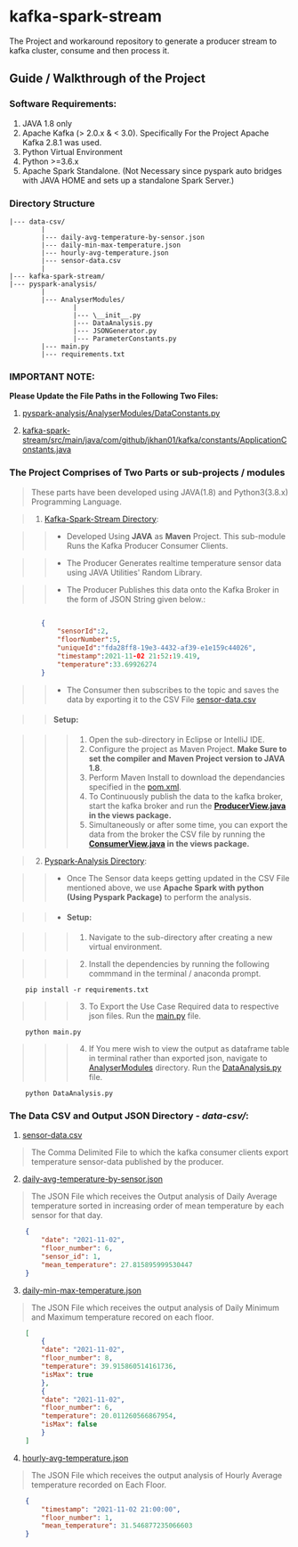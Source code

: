 # kafka-spark-stream

The Project and workaround repository to generate a producer stream to kafka cluster, consume and then process it.

## Guide / Walkthrough of the Project

### Software Requirements:

1. JAVA 1.8 only
2. Apache Kafka (> 2.0.x & < 3.0). Specifically For the Project Apache Kafka 2.8.1 was used.
3. Python Virtual Environment
4. Python >=3.6.x
5. Apache Spark Standalone. (Not Necessary since pyspark auto bridges with JAVA HOME and sets up a standalone Spark Server.)

### Directory Structure

```text
|--- data-csv/
        |
        |--- daily-avg-temperature-by-sensor.json
        |--- daily-min-max-temperature.json
        |--- hourly-avg-temperature.json
        |--- sensor-data.csv
        |
|--- kafka-spark-stream/
|--- pyspark-analysis/
        |
        |--- AnalyserModules/
                |
                |--- \__init__.py
                |--- DataAnalysis.py
                |--- JSONGenerator.py
                |--- ParameterConstants.py
        |--- main.py
        |--- requirements.txt
```

### IMPORTANT NOTE:

**Please Update the File Paths in the Following Two Files:**
1. [pyspark-analysis/AnalyserModules/DataConstants.py](https://github.com/JKhan01/kafka-spark-stream/blob/main/pyspark-analysis/AnalyserModules/ParameterConstants.py)

2. [kafka-spark-stream/src/main/java/com/github/jkhan01/kafka/constants/ApplicationConstants.java](https://github.com/JKhan01/kafka-spark-stream/blob/main/kafka-spark-stream/src/main/java/com/github/jkhan01/kafka/constants/ApplicationConstants.java) 

### The Project Comprises of Two Parts or sub-projects / modules

> These parts have been developed using JAVA(1.8) and Python3(3.8.x) Programming Language.

> 1. [Kafka-Spark-Stream Directory](https://github.com/JKhan01/kafka-spark-stream/tree/main/kafka-spark-stream):

>> - Developed Using **JAVA** as **Maven** Project. This sub-module Runs the Kafka Producer Consumer Clients.

>> - The Producer Generates realtime temperature sensor data using JAVA Utilities' Random Library.

>> - The Producer Publishes this data onto the Kafka Broker in the form of JSON String given below.:

```json

        {
            "sensorId":2,
            "floorNumber":5,
            "uniqueId":"fda28ff8-19e3-4432-af39-e1e159c44026",
            "timestamp":2021-11-02 21:52:19.419,
            "temperature":33.69926274
        }

```

>> - The Consumer then subscribes to the topic and saves the data by exporting it to the CSV File [sensor-data.csv](https://github.com/JKhan01/kafka-spark-stream/blob/main/data-csv/sensor-data.csv)

>> #### Setup:

>>> 1. Open the sub-directory in Eclipse or IntelliJ IDE.
>>> 2. Configure the project as Maven Project. **Make Sure to set the compiler and Maven Project version to JAVA 1.8**.
>>> 3. Perform Maven Install to download the dependancies specified in the [pom.xml](https://github.com/JKhan01/kafka-spark-stream/blob/main/kafka-spark-stream/pom.xml).
>>> 4. To Continuously publish the data to the kafka broker, start the kafka broker and run the **[ProducerView.java](https://github.com/JKhan01/kafka-spark-stream/blob/main/kafka-spark-stream/src/main/java/com/github/jkhan01/stream/views/ProducerView.java) in the views package.**
>>> 5. Simultaneously or after some time, you can export the data from the broker the CSV file by running the **[ConsumerView.java](https://github.com/JKhan01/kafka-spark-stream/blob/main/kafka-spark-stream/src/main/java/com/github/jkhan01/stream/views/ConsumerView.java) in the views package.**

> 2. [Pyspark-Analysis Directory](https://github.com/JKhan01/kafka-spark-stream/tree/main/pyspark-analysis):

>> - Once The Sensor data keeps getting updated in the CSV File mentioned above, we use **Apache Spark with python (Using Pyspark Package)** to perform the analysis.

>> - #### Setup:

>>> 1. Navigate to the sub-directory after creating a new virtual environment.

>>> 2. Install the dependencies by running the following commmand in the terminal / anaconda prompt.

``` text
    pip install -r requirements.txt
```

>>> 3. To Export the Use Case Required data to respective json files. Run the [main.py](https://github.com/JKhan01/kafka-spark-stream/blob/main/pyspark-analysis/main.py) file.

```text
    python main.py
```

>>> 4. If You mere wish to view the output as dataframe table in terminal rather than exported json, navigate to [AnalyserModules](https://github.com/JKhan01/kafka-spark-stream/tree/main/pyspark-analysis/AnalyserModules) directory. Run the [DataAnalysis.py](https://github.com/JKhan01/kafka-spark-stream/blob/main/pyspark-analysis/AnalyserModules/DataAnalysis.py) file.

```text
    python DataAnalysis.py
```


### The Data CSV and Output JSON Directory - *data-csv/*:

1. [sensor-data.csv](https://github.com/JKhan01/kafka-spark-stream/blob/main/data-csv/sensor-data.csv)

> The Comma Delimited File to which the kafka consumer clients export temperature sensor-data published by the producer.

2. [daily-avg-temperature-by-sensor.json](https://github.com/JKhan01/kafka-spark-stream/blob/main/data-csv/daily-avg-temperature-by-sensor.json)

> The JSON File which receives the Output analysis of Daily Average temperature sorted in increasing order of mean temperature by each sensor for that day.

```json
    {
        "date": "2021-11-02",
        "floor_number": 6,
        "sensor_id": 1,
        "mean_temperature": 27.815895999530447
    }
```

3. [daily-min-max-temperature.json](https://github.com/JKhan01/kafka-spark-stream/blob/main/data-csv/daily-min-max-temperature.json)

> The JSON File which receives the output analysis of Daily Minimum and Maximum temperature recored on each floor.

```json
    [
        {
        "date": "2021-11-02",
        "floor_number": 8,
        "temperature": 39.915860514161736,
        "isMax": true
        },
        {
        "date": "2021-11-02",
        "floor_number": 6,
        "temperature": 20.011260566867954,
        "isMax": false
        }
    ]
```

4. [hourly-avg-temperature.json](https://github.com/JKhan01/kafka-spark-stream/blob/main/data-csv/hourly-avg-temperature.json)

> The JSON File which receives the output analysis of Hourly Average temperature recorded on Each Floor.

```json
    {
        "timestamp": "2021-11-02 21:00:00",
        "floor_number": 1,
        "mean_temperature": 31.546877235066603
    }
```
